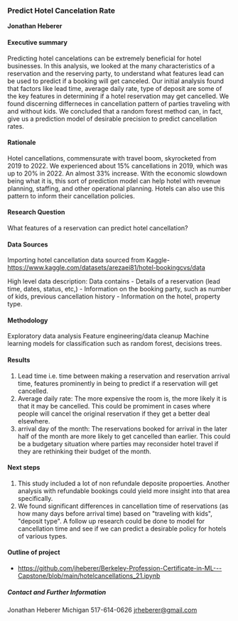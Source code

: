 ### Predict Hotel Cancelation Rate

**Jonathan Heberer**

#### Executive summary
Predicting hotel cancelations can be extremely beneficial for hotel businesses. In this analysis, we looked at the many characteristics of a reservation and the reserving party, to understand what features lead can be used to predict if a booking will get canceled. 
Our initial analysis found that factors like lead time, average daily rate, type of deposit are some of the key features in determining if a hotel reservation may get cancelled. We found discerning differneces in cancellation pattern of parties traveling with and without kids. We concluded that a random forest method can, in fact, give us a prediction model of desirable precision to predict cancellation rates. 

#### Rationale
Hotel cancellations, commensurate with travel boom, skyrocketed from 2019 to 2022. We experienced about 15% cancellations in 2019, which was up to 20% in 2022. An almost 33% increase. With the economic slowdown being what it is, this sort of prediction model can help hotel with revenue planning, staffing, and other operational planning.
Hotels can also use this pattern to inform their cancellation policies.

#### Research Question
What features of a reservation can predict hotel cancellation?

#### Data Sources
Importing hotel cancellation data sourced from Kaggle- https://www.kaggle.com/datasets/arezaei81/hotel-bookingcvs/data

High level data description: Data contains - Details of a reservation (lead time, dates, status, etc,) - Information on the booking party, such as number of kids, previous cancellation history - Information on the hotel, property type.

#### Methodology
Exploratory data analysis
Feature engineering/data cleanup
Machine learning models for classification such as random forest, decisions trees.

#### Results
1. Lead time i.e. time between making a reservation and reservation arrival time, features prominently in being to predict if a reservation will get cancelled.
2. Average daily rate: The more expensive the room is, the more likely it is that it may be cancelled. This could be promiment in cases where people will cancel the original reservation if they get a better deal elsewhere.
3. arrival day of the month:  The reservations booked for arrival in the later half of the month are more likely to get cancelled than earlier. This could be a budgetary situation where parties may reconsider hotel travel if they are rethinking their budget of the month. 

#### Next steps
1. This study included a lot of non refundale deposite propoerties. Another analysis with refundable bookings could yield more insight into that area specifically.
2. We found significant differences in cancellation time of reservations (as how many days before arrival time) based on "traveling with kids", "deposit type". A follow up research could be done to model for cancellation time and see if we can predict a desirable policy for hotels of various types.

#### Outline of project

- https://github.com/jheberer/Berkeley-Profession-Certificate-in-ML---Capstone/blob/main/hotelcancellations_21.ipynb


##### Contact and Further Information
Jonathan Heberer
Michigan
517-614-0626
jrheberer@gmail.com
